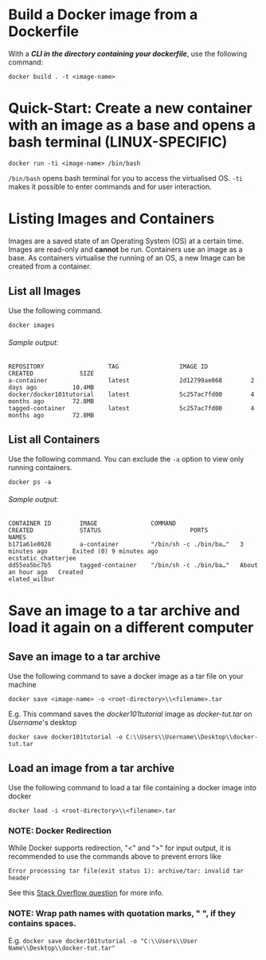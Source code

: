 # Build a Docker image from a Dockerfile
With a ***CLI in the directory containing your dockerfile***, use the following command:

    docker build . -t <image-name>
    
# Quick-Start: Create a new container with an image as a base and opens a bash terminal (LINUX-SPECIFIC)

    docker run -ti <image-name> /bin/bash
    
```/bin/bash``` opens bash terminal for you to access the virtualised OS. ```-ti``` makes it possible to enter commands and for user interaction.

# Listing Images and Containers
Images are a saved state of an Operating System (OS) at a certain time. Images are read-only and **cannot** be run. Containers use an image as a base. As containers virtualise the running of an OS, a new Image can be created from a container.

## List all Images
Use the following command.

    docker images

###### Sample output:

    REPOSITORY                  TAG                 IMAGE ID            CREATED             SIZE
    a-container                 latest              2d12799ae068        2 days ago          10.4MB
    docker/docker101tutorial    latest              5c257ac7fd00        4 months ago        72.8MB
    tagged-container            latest              5c257ac7fd00        4 months ago        72.8MB

## List all Containers
Use the following command. You can exclude the ```-a``` option to view only running containers.

    docker ps -a

###### Sample output:

    CONTAINER ID        IMAGE               COMMAND                  CREATED             STATUS                         PORTS               NAMES
    b171a61e0028        a-container         "/bin/sh -c ./bin/ba…"   3 minutes ago       Exited (0) 9 minutes ago                           ecstatic_chatterjee
    dd55ea5bc7b5        tagged-container    "/bin/sh -c ./bin/ba…"   About an hour ago   Created                                            elated_wilbur

# Save an image to a tar archive and load it again on a different computer
## Save an image to a tar archive
Use the following command to save a docker image as a tar file on your machine

    docker save <image-name> -o <root-directory>\\<filename>.tar

E.g. This command saves the *docker101tutorial* image as *docker-tut.tar* on *Username*'s desktop
    
    docker save docker101tutorial -o C:\\Users\\Username\\Desktop\\docker-tut.tar
    
## Load an image from a tar archive
Use the following command to load a tar file containing a docker image into docker
    
    docker load -i <root-directory>\\<filename>.tar

### NOTE: Docker Redirection
While Docker supports redirection, "<" and ">" for input output, it is recommended to use the commands above to prevent errors like

    Error processing tar file(exit status 1): archive/tar: invalid tar header
    
 See this [Stack Overflow question](https://stackoverflow.com/questions/40622162/docker-load-and-save-archive-tar-invalid-tar-header) for more info.

### NOTE: Wrap path names with quotation marks, " ", if they contains spaces.

E.g. `docker save docker101tutorial -o "C:\\Users\\User Name\\Desktop\\docker-tut.tar"`

